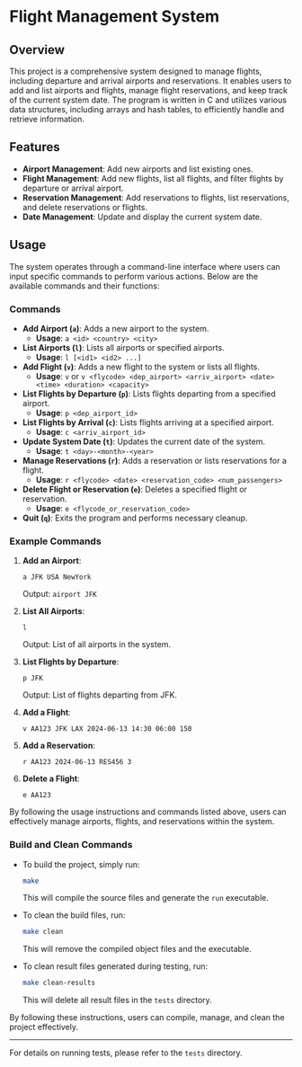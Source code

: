 # Flight Management System

## Overview
This project is a comprehensive system designed to manage flights, including departure and arrival airports and reservations. It enables users to add and list airports and flights, manage flight reservations, and keep track of the current system date. The program is written in C and utilizes various data structures, including arrays and hash tables, to efficiently handle and retrieve information.

## Features
- **Airport Management**: Add new airports and list existing ones.
- **Flight Management**: Add new flights, list all flights, and filter flights by departure or arrival airport.
- **Reservation Management**: Add reservations to flights, list reservations, and delete reservations or flights.
- **Date Management**: Update and display the current system date.

## Usage
The system operates through a command-line interface where users can input specific commands to perform various actions. Below are the available commands and their functions:

### Commands
- **Add Airport (`a`)**: Adds a new airport to the system.
    - **Usage**: `a <id> <country> <city>`
- **List Airports (`l`)**: Lists all airports or specified airports.
    - **Usage**: `l [<id1> <id2> ...]`
- **Add Flight (`v`)**: Adds a new flight to the system or lists all flights.
    - **Usage**: `v` or `v <flycode> <dep_airport> <arriv_airport> <date> <time> <duration> <capacity>`
- **List Flights by Departure (`p`)**: Lists flights departing from a specified airport.
    - **Usage**: `p <dep_airport_id>`
- **List Flights by Arrival (`c`)**: Lists flights arriving at a specified airport.
    - **Usage**: `c <arriv_airport_id>`
- **Update System Date (`t`)**: Updates the current date of the system.
    - **Usage**: `t <day>-<month>-<year>`
- **Manage Reservations (`r`)**: Adds a reservation or lists reservations for a flight.
    - **Usage**: `r <flycode> <date> <reservation_code> <num_passengers>`
- **Delete Flight or Reservation (`e`)**: Deletes a specified flight or reservation.
    - **Usage**: `e <flycode_or_reservation_code>`
- **Quit (`q`)**: Exits the program and performs necessary cleanup.

### Example Commands
1. **Add an Airport**:
    ```
    a JFK USA NewYork
    ```
    Output: `airport JFK`

2. **List All Airports**:
    ```
    l
    ```
    Output: List of all airports in the system.

3. **List Flights by Departure**:
    ```
    p JFK
    ```
    Output: List of flights departing from JFK.

4. **Add a Flight**:
    ```
    v AA123 JFK LAX 2024-06-13 14:30 06:00 150
    ```

5. **Add a Reservation**:
    ```
    r AA123 2024-06-13 RES456 3
    ```
    
6. **Delete a Flight**:
    ```
    e AA123
    ```

By following the usage instructions and commands listed above, users can effectively manage airports, flights, and reservations within the system.

### Build and Clean Commands

- To build the project, simply run:
    ```sh
    make
    ```
    This will compile the source files and generate the `run` executable.

- To clean the build files, run:
    ```sh
    make clean
    ```
    This will remove the compiled object files and the executable.

- To clean result files generated during testing, run:
    ```sh
    make clean-results
    ```
    This will delete all result files in the `tests` directory.

By following these instructions, users can compile, manage, and clean the project effectively.<hr>

For details on running tests, please refer to the `tests` directory.
